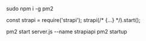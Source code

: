 sudo npm i -g pm2

const strapi = require('strapi');
strapi(/* {...} */).start();

pm2 start server.js --name strapiapi
pm2 startup